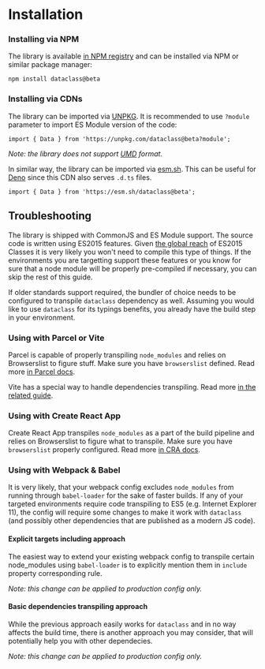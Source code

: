 # Installation

### Installing via NPM

The library is available [in NPM registry](https://www.npmjs.com/package/dataclass) and can be
installed via NPM or similar package manager:

```sh:no-line-numbers
npm install dataclass@beta
```

### Installing via CDNs

The library can be imported via [UNPKG](https://unpkg.com/). It is recommended to use `?module`
parameter to import ES Module version of the code:

```js:no-line-numbers
import { Data } from 'https://unpkg.com/dataclass@beta?module';
```

_Note: the library does not support [UMD](https://github.com/umdjs/umd) format._

In similar way, the library can be imported via [esm.sh](http://esm.sh/). This can be useful for
[Deno](https://deno.land/) since this CDN also serves `.d.ts` files.

```ts:no-line-numbers
import { Data } from 'https://esm.sh/dataclass@beta';
```

## Troubleshooting

The library is shipped with CommonJS and ES Module support. The source code is written using ES2015
features. Given [the global reach](https://caniuse.com/es6-class) of ES2015 Classes it is very
likely you won't need to compile this type of things. If the environments you are targetting support
these features or you know for sure that a node module will be properly pre-compiled if necessary,
you can skip the rest of this guide.

If older standards support required, the bundler of choice needs to be configured to transpile
`dataclass` dependency as well. Assuming you would like to use `dataclass` for its typings benefits,
you already have the build step in your environment.

### Using with Parcel or Vite

Parcel is capable of properly transpiling `node_modules` and relies on Browserslist to figure stuff.
Make sure you have `browserslist` defined. Read more
[in Parcel docs](https://parceljs.org/getting-started/webapp/#declaring-browser-targets).

Vite has a special way to handle dependencies transpiling. Read more
[in the related guide](https://vitejs.dev/guide/dep-pre-bundling.html).

### Using with Create React App

Create React App transpiles `node_modules` as a part of the build pipeline and relies on
Browserslist to figure what to transpile. Make sure you have `browserslist` properly configured.
Read more
[in CRA docs](https://create-react-app.dev/docs/supported-browsers-features/#configuring-supported-browsers).

### Using with Webpack & Babel

It is very likely, that your webpack config excludes `node_modules` from running through
`babel-loader` for the sake of faster builds. If any of your targeted environments require code
transpiling to ES5 (e.g. Internet Explorer 11), the config will require some changes to make it work
with `dataclass` (and possibly other dependencies that are published as a modern JS code).

#### Explicit targets including approach

The easiest way to extend your existing webpack config to transpile certain node_modules using
`babel-loader` is to explicitly mention them in `include` property corresponding rule.

_Note: this change can be applied to production config only._

#### Basic dependencies transpiling approach

While the previous approach easily works for `dataclass` and in no way affects the build time, there
is another approach you may consider, that will potentially help you with other dependecies.

_Note: this change can be applied to production config only._
